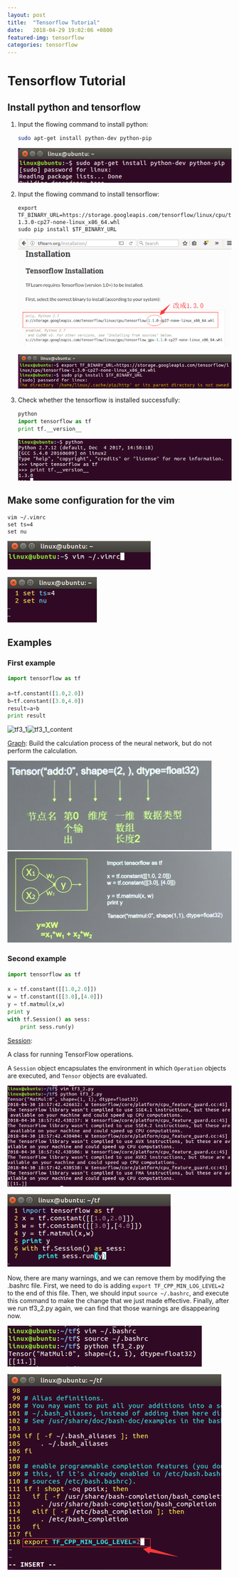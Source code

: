 ```yaml
---
layout: post
title:  "Tensorflow Tutorial"
date:   2018-04-29 19:02:06 +0800
featured-img: tensorflow
categories: tensorflow
---
```

# Tensorflow Tutorial

## Install python and tensorflow

1. Input the flowing command to install python:

   ```sh
   sudo apt-get install python-dev python-pip
   ```

   ![python_install_command](../assets/img/posts/tensorflow_tutorial/python_install_command.png)

2. Input the flowing command to install tensorflow:

   ```shell
   export TF_BINARY_URL=https://storage.googleapis.com/tensorflow/linux/cpu/tensorflow-1.3.0-cp27-none-linux_x86_64.whl
   sudo pip install $TF_BINARY_URL
   ```

   ![tflearn](../assets/img/posts/tensorflow_tutorial/tflearn.png)

   ![tflearn](../assets/img/posts/tensorflow_tutorial/tensorflow_install_command.png)

3. Check whether the tensorflow is installed successfully:

   ```python
   python
   import tensorflow as tf
   print tf.__version__
   ```

   

   ![tf_version](../assets/img/posts/tensorflow_tutorial/tf_version.png)

   

## Make some configuration for the vim

```shell
vim ~/.vimrc
set ts=4
set nu
```

![vim_vimrc](../assets/img/posts/tensorflow_tutorial/vim_vimrc.png)

![vimrc_content](../assets/img/posts/tensorflow_tutorial/vimrc_content.png)



## Examples

### First example

```python
import tensorflow as tf

a=tf.constant([1.0,2.0])
b=tf.constant([3.0,4.0])
result=a+b
print result
```

![tf3_1](D:/githubPage/mynewsite/3/yoyoengineer.github.io/assets/img/posts/tensorflow_tutorial/tf3_1.png)![tf3_1_content](D:/githubPage/mynewsite/3/yoyoengineer.github.io/assets/img/posts/tensorflow_tutorial/tf3_1_content.png)

[Graph](https://www.tensorflow.org/api_docs/python/tf/Graph): Build the calculation process of the neural network, but do not perform the calculation.

![3_1_result_explanation](../assets/img/posts/tensorflow_tutorial/3_1_result_explanation.png)![graph](../assets/img/posts/tensorflow_tutorial/graph.png)

### Second example

```python
import tensorflow as tf

x = tf.constant([[1.0,2.0]])
w = tf.constant([[3.0],[4.0]])
y = tf.matmul(x,w)
print y
with tf.Session() as sess:
    print sess.run(y)
```

[Session](https://www.tensorflow.org/api_docs/python/tf/Session):

A class for running TensorFlow operations.

A `Session` object encapsulates the environment in which `Operation` objects are executed, and `Tensor` objects are evaluated.

![tf3_2](../assets/img/posts/tensorflow_tutorial/tf3_2.png)

![tf3_2_content](../assets/img/posts/tensorflow_tutorial/tf3_2_content.png)

Now, there are many warnings, and we can remove them by modifying the .bashrc file. First, we need to do is adding `export TF_CPP_MIN_LOG_LEVEL=2` to the end of this file. Then, we should input `source ~/.bashrc`, and execute this command to make the change that we just made effective. Finally, after we run tf3_2.py again, we can find that those warnings are disappearing now.

![clear_warings](../assets/img/posts/tensorflow_tutorial/clear_warings.png)

![bashrc_adding_content](../assets/img/posts/tensorflow_tutorial/bashrc_adding_content.png)


